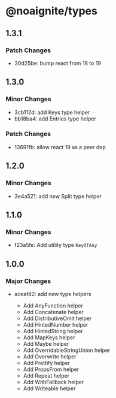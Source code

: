 # @noaignite/types

## 1.3.1

### Patch Changes

- 30d25be: bump react from 18 to 19

## 1.3.0

### Minor Changes

- 3cb112d: add Keys type helper
- bb18ba4: add Entries type helper

### Patch Changes

- 13691fb: allow react 19 as a peer dep

## 1.2.0

### Minor Changes

- 3e4a521: add new Split type helper

## 1.1.0

### Minor Changes

- f23a5fe: Add utility type `KeyOfAny`

## 1.0.0

### Major Changes

- aceaf42: add new type helpers

  - Add AnyFunction helper
  - Add Concatenate helper
  - Add DistributiveOmit helper
  - Add HintedNumber helper
  - Add HintedString helper
  - Add MapKeys helper
  - Add Maybe helper
  - Add OverridableStringUnion helper
  - Add Overwrite helper
  - Add Prettify helper
  - Add PropsFrom helper
  - Add Repeat helper
  - Add WithFallback helper
  - Add Writeable helper
